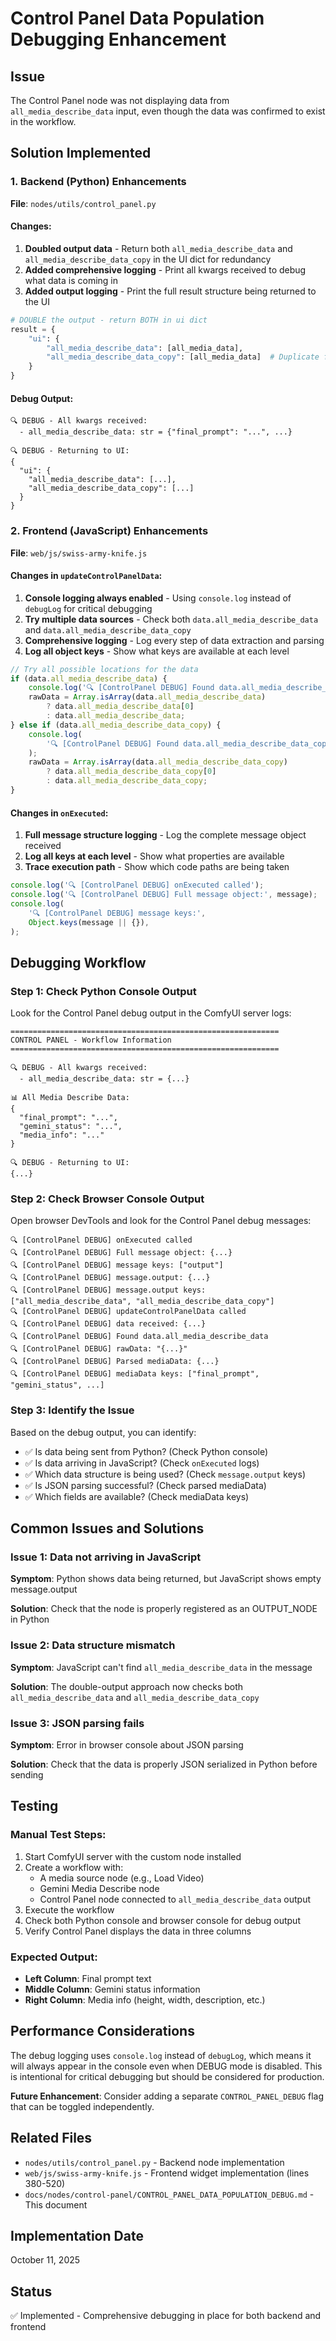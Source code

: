 # Control Panel Data Population Debugging Enhancement

## Issue

The Control Panel node was not displaying data from `all_media_describe_data` input, even though the data was confirmed to exist in the workflow.

## Solution Implemented

### 1. Backend (Python) Enhancements

**File**: `nodes/utils/control_panel.py`

#### Changes:

1. **Doubled output data** - Return both `all_media_describe_data` and `all_media_describe_data_copy` in the UI dict for redundancy
2. **Added comprehensive logging** - Print all kwargs received to debug what data is coming in
3. **Added output logging** - Print the full result structure being returned to the UI

```python
# DOUBLE the output - return BOTH in ui dict
result = {
    "ui": {
        "all_media_describe_data": [all_media_data],
        "all_media_describe_data_copy": [all_media_data]  # Duplicate for redundancy
    }
}
```

#### Debug Output:

```
🔍 DEBUG - All kwargs received:
  - all_media_describe_data: str = {"final_prompt": "...", ...}

🔍 DEBUG - Returning to UI:
{
  "ui": {
    "all_media_describe_data": [...],
    "all_media_describe_data_copy": [...]
  }
}
```

### 2. Frontend (JavaScript) Enhancements

**File**: `web/js/swiss-army-knife.js`

#### Changes in `updateControlPanelData`:

1. **Console logging always enabled** - Using `console.log` instead of `debugLog` for critical debugging
2. **Try multiple data sources** - Check both `data.all_media_describe_data` and `data.all_media_describe_data_copy`
3. **Comprehensive logging** - Log every step of data extraction and parsing
4. **Log all object keys** - Show what keys are available at each level

```javascript
// Try all possible locations for the data
if (data.all_media_describe_data) {
    console.log('🔍 [ControlPanel DEBUG] Found data.all_media_describe_data');
    rawData = Array.isArray(data.all_media_describe_data)
        ? data.all_media_describe_data[0]
        : data.all_media_describe_data;
} else if (data.all_media_describe_data_copy) {
    console.log(
        '🔍 [ControlPanel DEBUG] Found data.all_media_describe_data_copy',
    );
    rawData = Array.isArray(data.all_media_describe_data_copy)
        ? data.all_media_describe_data_copy[0]
        : data.all_media_describe_data_copy;
}
```

#### Changes in `onExecuted`:

1. **Full message structure logging** - Log the complete message object received
2. **Log all keys at each level** - Show what properties are available
3. **Trace execution path** - Show which code paths are being taken

```javascript
console.log('🔍 [ControlPanel DEBUG] onExecuted called');
console.log('🔍 [ControlPanel DEBUG] Full message object:', message);
console.log(
    '🔍 [ControlPanel DEBUG] message keys:',
    Object.keys(message || {}),
);
```

## Debugging Workflow

### Step 1: Check Python Console Output

Look for the Control Panel debug output in the ComfyUI server logs:

```
============================================================
CONTROL PANEL - Workflow Information
============================================================

🔍 DEBUG - All kwargs received:
  - all_media_describe_data: str = {...}

📊 All Media Describe Data:
{
  "final_prompt": "...",
  "gemini_status": "...",
  "media_info": "..."
}

🔍 DEBUG - Returning to UI:
{...}
```

### Step 2: Check Browser Console Output

Open browser DevTools and look for the Control Panel debug messages:

```
🔍 [ControlPanel DEBUG] onExecuted called
🔍 [ControlPanel DEBUG] Full message object: {...}
🔍 [ControlPanel DEBUG] message keys: ["output"]
🔍 [ControlPanel DEBUG] message.output: {...}
🔍 [ControlPanel DEBUG] message.output keys: ["all_media_describe_data", "all_media_describe_data_copy"]
🔍 [ControlPanel DEBUG] updateControlPanelData called
🔍 [ControlPanel DEBUG] data received: {...}
🔍 [ControlPanel DEBUG] Found data.all_media_describe_data
🔍 [ControlPanel DEBUG] rawData: "{...}"
🔍 [ControlPanel DEBUG] Parsed mediaData: {...}
🔍 [ControlPanel DEBUG] mediaData keys: ["final_prompt", "gemini_status", ...]
```

### Step 3: Identify the Issue

Based on the debug output, you can identify:

- ✅ Is data being sent from Python? (Check Python console)
- ✅ Is data arriving in JavaScript? (Check `onExecuted` logs)
- ✅ Which data structure is being used? (Check `message.output` keys)
- ✅ Is JSON parsing successful? (Check parsed mediaData)
- ✅ Which fields are available? (Check mediaData keys)

## Common Issues and Solutions

### Issue 1: Data not arriving in JavaScript

**Symptom**: Python shows data being returned, but JavaScript shows empty message.output

**Solution**: Check that the node is properly registered as an OUTPUT_NODE in Python

### Issue 2: Data structure mismatch

**Symptom**: JavaScript can't find `all_media_describe_data` in the message

**Solution**: The double-output approach now checks both `all_media_describe_data` and `all_media_describe_data_copy`

### Issue 3: JSON parsing fails

**Symptom**: Error in browser console about JSON parsing

**Solution**: Check that the data is properly JSON serialized in Python before sending

## Testing

### Manual Test Steps:

1. Start ComfyUI server with the custom node installed
2. Create a workflow with:
    - A media source node (e.g., Load Video)
    - Gemini Media Describe node
    - Control Panel node connected to `all_media_describe_data` output
3. Execute the workflow
4. Check both Python console and browser console for debug output
5. Verify Control Panel displays the data in three columns

### Expected Output:

- **Left Column**: Final prompt text
- **Middle Column**: Gemini status information
- **Right Column**: Media info (height, width, description, etc.)

## Performance Considerations

The debug logging uses `console.log` instead of `debugLog`, which means it will always appear in the console even when DEBUG mode is disabled. This is intentional for critical debugging but should be considered for production.

**Future Enhancement**: Consider adding a separate `CONTROL_PANEL_DEBUG` flag that can be toggled independently.

## Related Files

- `nodes/utils/control_panel.py` - Backend node implementation
- `web/js/swiss-army-knife.js` - Frontend widget implementation (lines 380-520)
- `docs/nodes/control-panel/CONTROL_PANEL_DATA_POPULATION_DEBUG.md` - This document

## Implementation Date

October 11, 2025

## Status

✅ Implemented - Comprehensive debugging in place for both backend and frontend
